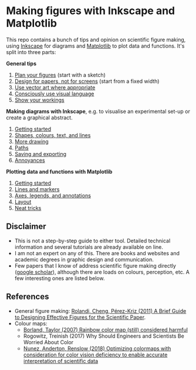 # Making figures with Inkscape and Matplotlib

This repo contains a bunch of tips and opinion on scientific figure making, using [Inkscape](https://inkscape.org/) for diagrams and [Matplotlib](https://matplotlib.org/) to plot data and functions.
It's split into three parts:

**General tips**
1. [Plan your figures](1-1-have-a-plan.md) (start with a sketch)
2. [Design for papers, not for screens](1-2-design-for-papers.md) (start from a fixed width)
3. [Use vector art where appropriate](https://nbviewer.org/github/MichaelClerx/making-figures/blob/main/1-3-vector-and-raster.ipynb)
4. [Consciously use visual language](https://nbviewer.org/github/MichaelClerx/making-figures/blob/main/1-4-visual-language.ipynb)
5. [Show your workings](https://nbviewer.org/github/MichaelClerx/making-figures/blob/main/1-5-show-your-workings.ipynb)

**Making diagrams with Inkscape**, e.g. to visualise an experimental set-up or create a graphical abstract.
1. [Getting started](2-1-getting-started.md)
2. [Shapes, colours, text, and lines](2-2-shapes-colours-lines.md)
3. [More drawing](2-3-more-drawing.md)
4. [Paths](2-4-paths.md)
5. [Saving and exporting](2-5-save-and-export.md)
6. [Annoyances](2-6-annoyances.md)

**Plotting data and functions with Matplotlib**
1. [Getting started](3-1-getting-started.md)
2. [Lines and markers](3-2-lines-and-markers.md)
3. [Axes, legends, and annotations](3-3-axes-legends-annotations.md)
4. [Layout](3-4-layout.md)
5. [Neat tricks](3-5-neat-tricks.md)

## Disclaimer

- This is not a step-by-step guide to either tool. Detailed technical information and several tutorials are already available on line.
- I am not an expert on any of this. There are books and websites and academic degrees in graphic design and communication.
- Few papers that I know of address scientific figure making directly ([google scholar](https://scholar.google.com/scholar?q=scientific+figures)), although there are loads on colours, perception, etc.
  A few interesting ones are listed below.

## References

- General figure making: [Rolandi, Cheng, Pérez-Kriz (2011) A Brief Guide to Designing Effective Figures for the Scientific Paper](https://doi.org/10.1002/adma.201102518).
- Colour maps:
  - [Borland, Taylor (2007) Rainbow color map (still) considered harmful](https://doi.org/10.1109/MCG.2007.323435)
  - Rogowitz, Treinish (2017) Why Should Engineers and Scientists Be Worried About Color
  - [Nunez, Anderton, Renslow (2018) Optimizing colormaps with consideration for color vision deficiency to enable accurate interpretation of scientific data](https://doi.org/10.1371/journal.pone.0199239)
